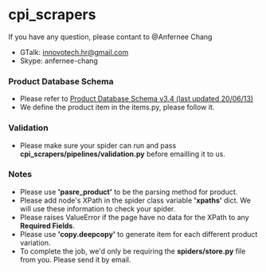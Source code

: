 cpi_scrapers
============
   
If you have any question, please contant to @Anfernee Chang
   
  - GTalk: innovotech.hr@gmail.com
  - Skype: anfernee-chang


### Product Database Schema

- Please refer to [Product Database Schema v3.4 (last updated 20/06/13)](https://docs.google.com/file/d/0BwBtbldsfq-3LVh3UTRIVERiVHM/edit?usp=sharing)
- We define the product item in the items.py, please follow it.

### Validation
- Please make sure your spider can run and pass **cpi_scrapers/pipelines/validation.py** before emailling it to us.

### Notes
- Please use **'pasre_product'** to be the parsing method for product.
- Please add node's XPath in the spider class variable **'xpaths'** dict. We will use these information to check your spider.
- Please raises ValueError if the page have no data for the XPath to any **Required Fields**.
- Please use **'copy.deepcopy'** to generate item for each different product variation.
- To complete the job, we'd only be requiring the **spiders/store.py** file from you. Please send it by email.
